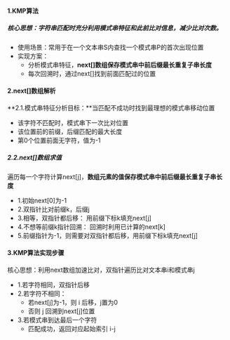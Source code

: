 #### 1.KMP算法

##### 核心思想：字符串匹配时充分利用模式串特征和此前比对信息，减少比对次数。

- 使用场景：常用于在一个文本串S内查找一个模式串P的首次出现位置
- 实现方案：
  - 分析模式串特征，**next[]数组保存模式串中前后缀最长重复子串长度**
  - 每次回溯时，通过next[]找到前面匹配过的位置

#### 2.next[]数组解析

**2.1.模式串特征分析目标：**当匹配不成功时找到最理想的模式串移动位置

- 该字符不匹配时，模式串下一次比对位置
- 该位置前的前缀，后缀匹配的最大长度
- 第0个位置前面无字符，值为-1

##### 2.2.next[]数组求值

遍历每一个字符计算next[j]，**数组元素的值保存模式串中前后缀最长重复子串长度**

- 1.初始next[0]为-1
- 2.双指针比对前缀k，后缀j
- 3.相等，双指针都后移： 用前缀下标k填充next[j]
- 4.不想等前缀k指针回溯： 回溯时利用已计算的next[k]
- 5.前缀指针为-1，则需要对双指针都后移，用前缀下标k填充next[j]

#### 3.KMP算法实现步骤

核心思想：利用next数组加速比对，双指针遍历比对文本串i和模式串j

- 1.若字符相同，双指针后移
- 2.若字符不相同：
  - 若next[j]为-1，则 i 后移，j置为0
  - 否则 j 回溯到next[j]位置
- 3.若模式串到达最后一个字符
  - 匹配成功，返回对应起始索引 i-j